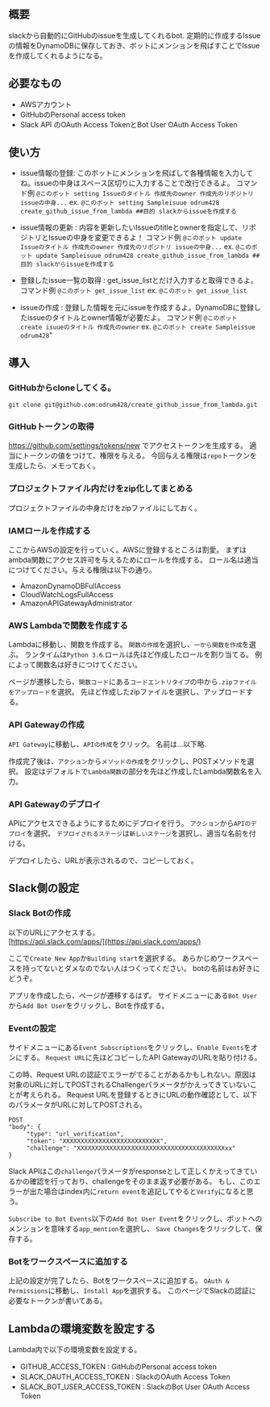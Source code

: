 ## 概要
slackから自動的にGitHubのissueを生成してくれるbot.
定期的に作成するIssueの情報をDynamoDBに保存しておき、ボットにメンションを飛ばすことでIssueを作成してくれるようになる。

## 必要なもの
- AWSアカウント
- GitHubのPersonal access token
- Slack API のOAuth Access TokenとBot User OAuth Access Token

## 使い方
- issue情報の登録: このボットにメンションを飛ばして各種情報を入力してね。issueの中身はスペース区切りに入力することで改行できるよ。
コマンド例 `@このボット setting Issueのタイトル 作成先のowner 作成先のリポジトリ issueの中身...`
ex. `@このボット setting Sampleisuue odrum428 create_github_issue_from_lambda ##目的 slackからissueを作成する`

- issue情報の更新 : 内容を更新したいIssueのtitleとownerを指定して、リポジトリとIssueの中身を変更できるよ！
コマンド例 `@このボット update Issueのタイトル 作成先のowner 作成先のリポジトリ issueの中身...`
ex. `@このボット update Sampleisuue odrum428 create_github_issue_from_lambda ##目的 slackからissueを作成する`

- 登録したissue一覧の取得 : get_issue_listとだけ入力すると取得できるよ。
コマンド例 `@このボット get_issue_list`
ex. `@このボット get_issue_list`

- issueの作成 : 登録した情報を元にissueを作成するよ。DynamoDBに登録したissueのタイトルとowner情報が必要だよ。
コマンド例 `@このボット create isuueのタイトル 作成先のowner`
ex. `@このボット create Sampleissue odrum428`"


## 導入
### GitHubからcloneしてくる。
```
git clone git@github.com:odrum428/create_github_issue_from_lambda.git
```

### GitHubトークンの取得
https://github.com/settings/tokens/new でアクセストークンを生成する。
適当にトークンの値をつけて、権限を与える。
今回与える権限は`repo`トークンを生成したら、メモっておく。

### プロジェクトファイル内だけをzip化してまとめる
プロジェクトファイルの中身だけをzipファイルにしておく。

### IAMロールを作成する
ここからAWSの設定を行っていく。AWSに登録するところは割愛。 まずはambda関数にアクセス許可を与えるためにロールを作成する。
ロール名は適当につけてください。与える権限は以下の通り。
- AmazonDynamoDBFullAccess
- CloudWatchLogsFullAccess
- AmazonAPIGatewayAdministrator

### AWS Lambdaで関数を作成する
Lambdaに移動し、関数を作成する。  `関数の作成`を選択し、`一から関数を作成`を選ぶ。 ランタイムは`Python 3.6`.ロールは先ほど作成したロールを割り当てる。
例によって関数名は好きにつけてください。

ページが遷移したら、`関数コード`にある`コードエントリタイプ`の中から`.zipファイルをアップロード`を選択。 先ほど作成したzipファイルを選択し、アップロードする。

### API Gatewayの作成
`API Gateway`に移動し、`APIの作成`をクリック。
名前は...以下略.

作成完了後は、`アクション`から`メソッドの作成`をクリックし、POSTメソッドを選択。 設定はデフォルトで`Lambda関数`の部分を先ほど作成したLambda関数名を入力。

### API Gatewayのデプロイ
APIにアクセスできるようにするためにデプロイを行う。  `アクション`から`APIのデプロイ`を選択。  `デプロイされるステージ`は`新しいステージ`を選択し、適当な名前を付ける。

デプロイしたら、URLが表示されるので、コピーしておく。

## Slack側の設定
### Slack Botの作成

以下のURLにアクセスする。  
[https://api.slack.com/apps/](https://api.slack.com/apps/)

ここで`Create New App`か`Building start`を選択する。
 あらかじめワークスペースを持ってないとダメなのでない人はつくってください。 botの名前はお好きにどうぞ。

アプリを作成したら、ページが遷移するはず。 サイドメニューにある`Bot User`から`Add Bot User`をクリックし、Botを作成する。

### Eventの設定
サイドメニューにある`Event Subscriptions`をクリックし、`Enable Events`をオンにする。
`Request URL`に先ほどコピーしたAPI GatewayのURLを貼り付ける。

この時、Request URLの認証でエラーがでることがあるかもしれない。原因は対象のURLに対してPOSTされるChallengeパラメータがかえってきていないことが考えられる。
Request URLを登録するときにURLの動作確認として、以下のパラメータがURLに対してPOSTされる。
```
POST
"body": {
	 "type": "url_verification",
	 "token": "XXXXXXXXXXXXXXXXXXXXXXXXXXX",
	 "challenge": "XXXXXXXXXXXXXXXXXXXXXXXXXXXXXXXXXXXXXXXXXxx"
}
```

Slack APIはこの`challenge`パラメータがresponseとして正しくかえってきているかの確認を行っており、challengeをそのまま返す必要がある。
もし、このエラーが出た場合はindex内に`return event`を追記してやると`Verify`になると思う。

`Subscribe to Bot Events`以下の`Add Bot User Event`をクリックし、ボットへのメンションを意味する`app_mention`を選択し、  `Save Changes`をクリックして、保存する。

### Botをワークスペースに追加する
上記の設定が完了したら、Botをワークスペースに追加する。
`OAuth & Permissions`に移動し、`Install App`を選択する。
このページでSlackの認証に必要なトークンが書いてある。

## Lambdaの環境変数を設定する
Lambda内で以下の環境変数を設定する。

- GITHUB_ACCESS_TOKEN : GitHubのPersonal access token
- SLACK_OAUTH_ACCESS_TOKEN : SlackのOAuth Access Token
- SLACK_BOT_USER_ACCESS_TOKEN : SlackのBot User OAuth Access Token
